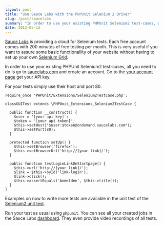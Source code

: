 ```yaml
---
layout: post
title: "Use Sauce Labs with the PHPUnit Selenium 2 Driver"
slug: /post/saucelabs
summary: "In order to use your existing PHPUnit Selenium2 test-cases, all you need to do is create an account on saucelabs.com."
date: 2012-05-13
---
```


[Sauce Labs](http://saucelabs.com/) is providing a cloud for Selenium tests. Each free account comes with
200 minutes of free testing per month. This is very useful if you want to assure some
basic functionallity of your website without having to set up your own [Selenium Grid](http://selenium-grid.seleniumhq.org/).

In order to use your existing PHPUnit Selenium2 test-cases, all you need to do is go
to [saucelabs.com](http://saucelabs.com/) and create an account. Go to the [your account page](https://saucelabs.com/account#) get your API key.

For your tests simply use their host and port 80.

    require_once 'PHPUnit/Extensions/Selenium2TestCase.php';

    classGUITest extends \PHPUnit_Extensions_Selenium2TestCase {

      public function __construct() {
        $user = '[your api key]';
        $token = '[your api token]';
        $this->setHost("$user:$token@ondemand.saucelabs.com");
        $this->setPort(80);
      }

      protected function setUp() {
        $this->setBrowser('firefox');
        $this->setBrowserUrl('http://[your link]/');
      }

      public function testLoginLinkOnStartpage() {
        $this->url('http://[your link]/');
        $link = $this->byId('link-login');
        $link->click();
        $this->assertEquals('Anmelden', $this->title());
      }
    }

Examples on now to write more tests are available in the unit test of the [Selenium2 unit test](https://github.com/sebastianbergmann/phpunit-selenium/blob/master/Tests/Selenium2TestCaseTest.php).

Run your test as usual using `phpunit`.
You can see all your created jobs in the Sauce Labs [dashboard](https://saucelabs.com/jobs). They even provide video recordings of all tests.
